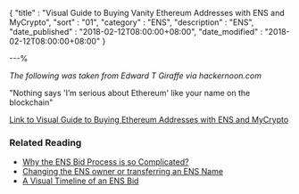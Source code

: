 {
"title"       : "Visual Guide to Buying Vanity Ethereum Addresses with ENS and MyCrypto",
"sort"        : "01",
"category"    : "ENS",
"description" : "ENS",
"date_published" : "2018-02-12T08:00:00+08:00",
"date_modified"  : "2018-02-12T08:00:00+08:00"
}

---%

*The following was taken from Edward T Giraffe via hackernoon.com*

"Nothing says 'I’m serious about Ethereum' like your name on the blockchain"

[Link to Visual Guide to Buying Ethereum Addresses with ENS and MyCrypto](https://hackernoon.com/visual-guide-to-buying-a-vanity-ethereum-addresses-with-ens-and-mycrypto-1b75f98139ca)

### Related Reading

*   [Why the ENS Bid Process is so Complicated?](https://support.mycrypto.com/ens/why-the-ens-bid-process-is-so-complicated.html)
*   [Changing the ENS owner or transferring an ENS Name](https://support.mycrypto.com/ens/changing-ens-owner-or-transferring-ens-name.html)
*   [A Visual Timeline of an ENS Bid](https://medium.com/the-ethereum-name-service/a-visual-timeline-of-an-ethereum-name-service-bid-20c368865f56)
